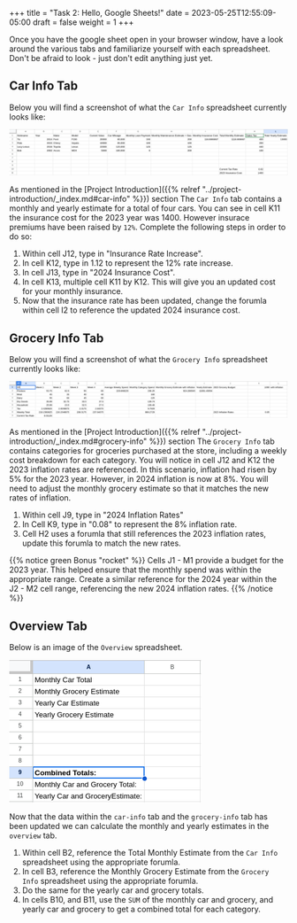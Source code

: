 +++
title = "Task 2: Hello, Google Sheets!"
date = 2023-05-25T12:55:09-05:00
draft = false
weight = 1
+++

Once you have the google sheet open in your browser window, have a look around the various tabs and familiarize yourself with each spreadsheet. Don't be afraid to look - just don't edit anything just yet.

## Car Info Tab

Below you will find a screenshot of what the `Car Info` spreadsheet currently looks like:

![Image of car info spreadsheet tab within the Hello, Google Sheets! google sheet](pictures/car-info-spreadsheet.png?classes=border)

As mentioned in the [Project Introduction]({{% relref "../project-introduction/_index.md#car-info" %}}) section The `Car Info` tab contains a monthly and yearly estimate for a total of four cars. You can see in cell K11 the insurance cost for the 2023 year was 1400. However insurace premiums have been raised by `12%`. Complete the following steps in order to do so:

1. Within cell J12, type in "Insurance Rate Increase".
1. In cell K12, type in 1.12 to represent the 12% rate increase.
1. In cell J13, type in "2024 Insurance Cost".
1. In cell K13, multiple cell K11 by K12. This will give you an updated cost for your monthly insurance.
1. Now that the insurance rate has been updated, change the forumla within cell I2 to reference the updated 2024 insurance cost.

## Grocery Info Tab

Below you will find a screenshot of what the `Grocery Info` spreadsheet currently looks like:

![Image of the grocery info spreadsheet tab within the Hello, Google Sheets! google sheet](pictures/grocery-info-spreadsheet.png?classes=border)

As mentioned in the [Project Introduction]({{% relref "../project-introduction/_index.md#grocery-info" %}}) section The `Grocery Info` tab contains categories for groceries purchased at the store, including a weekly cost breakdown for each category. You will notice in cell J12 and K12 the 2023 inflation rates are referenced. In this scenario, inflation had risen by 5% for the 2023 year. However, in 2024 inflation is now at 8%. You will need to adjust the monthly grocery estimate so that it matches the new rates of inflation.

1. Within cell J9, type in "2024 Inflation Rates"
1. In Cell K9, type in "0.08" to represent the 8% inflation rate.
1. Cell H2 uses a forumla that still references the 2023 inflation rates, update this forumla to match the new rates.

{{% notice green Bonus "rocket" %}}
Cells J1 - M1 provide a budget for the 2023 year. This helped ensure that the monthly spend was within the appropriate range. Create a similar reference for the 2024 year within the J2 - M2 cell range, referencing the new 2024 inflation rates.
{{% /notice %}}

## Overview Tab

Below is an image of the `Overview` spreadsheet. 

![Image of the overview spreadsheet tab within the Hello, Google Sheets! google sheet](pictures/overview-spreadsheet.png?classes=border)

Now that the data within the `car-info` tab and the `grocery-info` tab has been updated we can calculate the monthly and yearly estimates in the `overview` tab.

1. Within cell B2, reference the Total Monthly Estimate from the `Car Info` spreadsheet using the appropriate forumla.
1. In cell B3, reference the Monthly Grocery Estimate from the `Grocery Info` spreadsheet using the appropriate forumla.
1. Do the same for the yearly car and grocery totals.
1. In cells B10, and B11, use the `SUM` of the monthly car and grocery, and yearly car and grocery to get a combined total for each category.